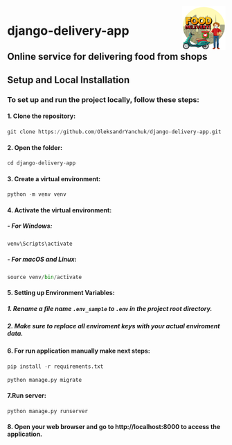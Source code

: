 <img src="static/img/logo.jpg" align="right" width="100" height="100" />

# django-delivery-app


## Online service for delivering food from shops

## Setup and Local Installation

### To set up and run the project locally, follow these steps:

#### 1.  Clone the repository:

```python
git clone https://github.com/OleksandrYanchuk/django-delivery-app.git
```
#### 2. Open the folder:
```python
cd django-delivery-app
```
#### 3. Create a virtual environment:
```python
python -m venv venv
```
#### 4. Activate the virtual environment:
   
##### - For Windows:
```python
venv\Scripts\activate
```
##### -	For macOS and Linux:
```python
source venv/bin/activate
```
#### 5. Setting up Environment Variables:

##### 1. Rename a file name `.env_sample` to `.env` in the project root directory.

##### 2. Make sure to replace all enviroment keys with your actual enviroment data.

#### 6. For run application manually make next steps:

```python
pip install -r requirements.txt
```
```python
python manage.py migrate
```
#### 7.Run server:
```python
python manage.py runserver
```
#### 8. Open your web browser and go to http://localhost:8000 to access the application.
